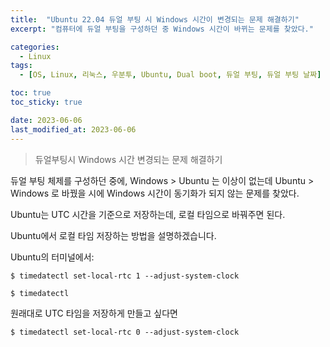 ```yaml
---
title:  "Ubuntu 22.04 듀얼 부팅 시 Windows 시간이 변경되는 문제 해결하기"
excerpt: "컴퓨터에 듀얼 부팅을 구성하던 중 Windows 시간이 바뀌는 문제를 찾았다."

categories:
  - Linux
tags:
  - [OS, Linux, 리눅스, 우분투, Ubuntu, Dual boot, 듀얼 부팅, 듀얼 부팅 날짜]

toc: true
toc_sticky: true

date: 2023-06-06
last_modified_at: 2023-06-06
---
```


> 듀얼부팅시 Windows 시간 변경되는 문제 해결하기
 

듀얼 부팅 체제를 구성하던 중에, Windows > Ubuntu 는 이상이 없는데
Ubuntu > Windows 로 바꿨을 시에 Windows 시간이 동기화가 되지 않는 문제를 찾았다.

Ubuntu는 UTC 시간을 기준으로 저장하는데, 로컬 타임으로 바꿔주면 된다.

Ubuntu에서 로컬 타임 저장하는 방법을 설명하겠습니다.

 
Ubuntu의 터미널에서:

```linux
$ timedatectl set-local-rtc 1 --adjust-system-clock
 
$ timedatectl
```

원래대로 UTC 타임을 저장하게 만들고 싶다면

```linux
$ timedatectl set-local-rtc 0 --adjust-system-clock
```